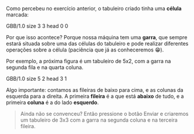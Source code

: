 Como percebeu no exercício anterior, o tabuleiro criado tinha uma **célula** marcada:

<gs-board>
  GBB/1.0
    size 3 3
    head 0 0
</gs-board>

Por que isso acontece? Porque nossa máquina tem uma **garra**, que sempre estará situada sobre uma das células do tabuleiro e pode realizar diferentes operações sobre a célula (paciência que já as conheceremos :grin:).

Por exemplo, a próxima figura é um tabuleiro de 5x2, com a garra na segunda fila e na quarta coluna.

<gs-board>
  GBB/1.0
    size 5 2
    head 3 1
</gs-board>

Algo importante: contamos as fileiras de baixo para cima, e as colunas da esquerda para a direita. A primeira **fileira** é a que está **abaixo** de tudo, e a primeira **coluna** é a do lado **esquerdo**.

> Ainda não se convenceu? Então pressione o botão Enviar e criaremos um tabuleiro de 3x3 com a garra na segunda coluna e na terceira fileira.
